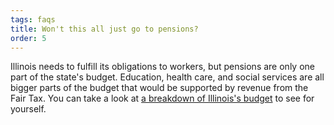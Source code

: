 ```yaml
---
tags: faqs
title: Won't this all just go to pensions?
order: 5
---
```


Illinois needs to fulfill its obligations to workers, but pensions are only one part of the state's budget. Education, health care, and social services are all bigger parts of the budget that would be supported by revenue from the Fair Tax. You can take a look at [a breakdown of Illinois's budget](https://www2.illinois.gov/sites/budget/Pages/InteractiveBudget.aspx) to see for yourself.
